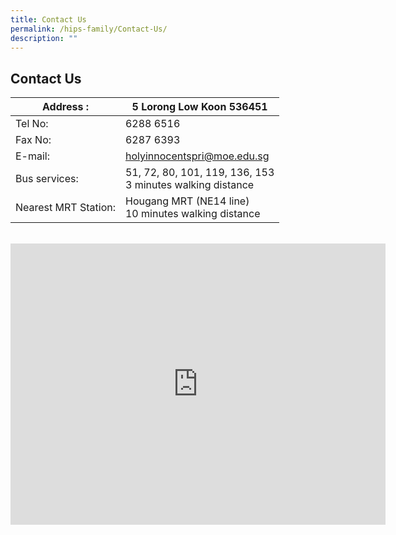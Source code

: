 ```yaml
---
title: Contact Us
permalink: /hips-family/Contact-Us/
description: ""
---
```

## Contact Us

| Address :                           | 5 Lorong Low Koon 536451    |
|-------------------------------------|-----------------------------|
| Tel No:                             | 6288 6516                   |
| Fax No:                             | 6287 6393                   |
| E-mail:                             | holyinnocentspri@moe.edu.sg |
| Bus services:                       |  51, 72, 80, 101, 119, 136, 153 <br>3 minutes walking distance      |
| Nearest MRT Station:                | Hougang MRT (NE14 line) <br>10 minutes walking distance |
<br>

<iframe src="https://www.google.com/maps/embed?pb=!1m18!1m12!1m3!1d3988.6833649141945!2d103.8910803753895!3d1.3666608986204245!2m3!1f0!2f0!3f0!3m2!1i1024!2i768!4f13.1!3m3!1m2!1s0x31da16f03a28cf69%3A0xdbae917405d3ad4d!2sHoly%20Innocents'%20Primary%20School!5e0!3m2!1sen!2ssg!4v1683614830606!5m2!1sen!2ssg" width="600" height="450" style="border:0;" allowfullscreen="" loading="lazy"></iframe>
